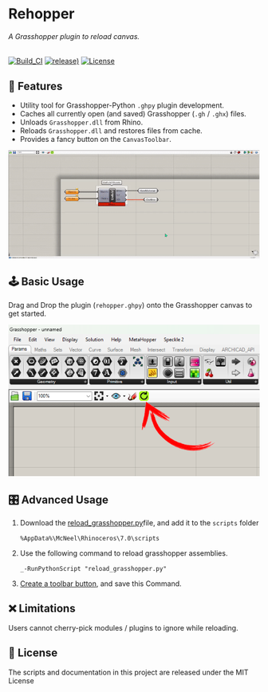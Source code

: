 # Rehopper
###### A Grasshopper plugin to reload canvas.

[![Build_CI](https://github.com/NoDoubtsKleve/rehopper/actions/workflows/build_ci.yml/badge.svg)](https://github.com/NoDoubtsKleve/rehopper/actions/workflows/build_ci.yml)
[![release)](https://img.shields.io/github/v/release/NoDoubtsKleve/rehopper?include_prereleases)](https://github.com/NoDoubtsKleve/rehopper/releases/latest)
[![License](https://img.shields.io/github/license/NoDoubtsKleve/rehopper)](https://github.com/NoDoubtsKleve/rehopper/blob/main/LICENSE)

## 🚀 Features

* Utility tool for Grasshopper-Python `.ghpy` plugin development.
* Caches all currently open (and saved) Grasshopper (`.gh` / `.ghx`) files.
* Unloads `Grasshopper.dll` from Rhino.
* Reloads `Grasshopper.dll` and restores files from cache.
* Provides a fancy button on the `CanvasToolbar`.

![Rehopper in Action](assets/rehopper_in_action.gif)

## 🕹️ Basic Usage

Drag and Drop the plugin (`rehopper.ghpy`) onto the Grasshopper canvas to get started.

![Rehopper Toolbar Button](assets/rehopper_toolbar_button.png)

## 🎛️ Advanced Usage

1. Download the [reload_grasshopper.py](src/reload_grasshopper.py)file, and add it to the `scripts` folder
   
    ```shell
    %AppData%\McNeel\Rhinoceros\7.0\scripts
    ``` 

2. Use the following command to reload grasshopper assemblies.

    ```shell
    _-RunPythonScript "reload_grasshopper.py"
    ```

3. [Create a toolbar button](https://docs.mcneel.com/rhino/5/help/en-us/toolbarsandmenus/toolbar_button_editor.htm), and save this Command.

## ❌ Limitations
Users cannot cherry-pick modules / plugins to ignore while reloading.
## 🌱 License
The scripts and documentation in this project are released under the MIT License
